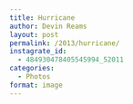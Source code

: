 ```yaml
---
title: Hurricane
author: Devin Reams
layout: post
permalink: /2013/hurricane/
instagrate_id:
  - 484930478405545994_52011
categories:
  - Photos
format: image
---
```

<!-- This post is created by Instagrate to WordPress, a WordPress Plugin by polevaultweb.com - http://www.polevaultweb.com/plugins/instagrate-to-wordpress/ -->